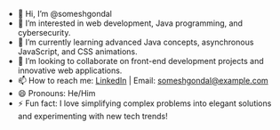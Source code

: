 - 👋 Hi, I’m @someshgondal  
- 👀 I’m interested in web development, Java programming, and cybersecurity.  
- 🌱 I’m currently learning advanced Java concepts, asynchronous JavaScript, and CSS animations.  
- 💞️ I’m looking to collaborate on front-end development projects and innovative web applications.  
- 📫 How to reach me: [LinkedIn](https://www.linkedin.com/in/someshgondal) | Email: someshgondal@example.com  
- 😄 Pronouns: He/Him  
- ⚡ Fun fact: I love simplifying complex problems into elegant solutions and experimenting with new tech trends!  
